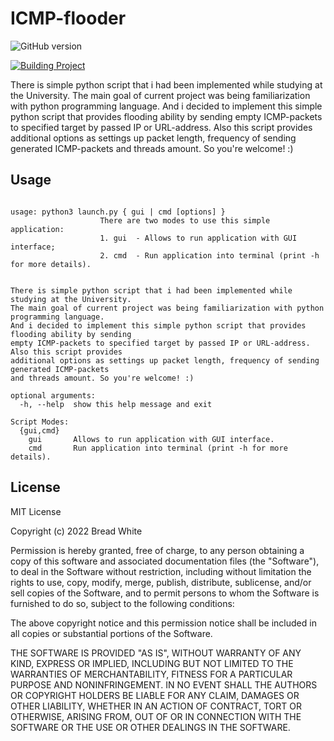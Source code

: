 # ICMP-flooder

![GitHub version](https://img.shields.io/badge/version-v1.2.0-green?style=plastic&labelColor=dark)

[![Building Project](https://github.com/breadrock1/ICMPFlood/actions/workflows/build-project-action.yml/badge.svg?branch=master)](https://github.com/breadrock1/ICMPFlood/actions/workflows/build-project-action.yml)

There is simple python script that i had been implemented while studying at the University.
The main goal of current project was being familiarization with python programming language.
And i decided to implement this simple python script that provides flooding ability by sending
empty ICMP-packets to specified target by passed IP or URL-address. Also this script provides
additional options as settings up packet length, frequency of sending generated ICMP-packets
and threads amount. So you're welcome! :) 

## Usage

```shell

usage: python3 launch.py { gui | cmd [options] }
                    There are two modes to use this simple application:
                    1. gui  - Allows to run application with GUI interface;
                    2. cmd  - Run application into terminal (print -h for more details).
            

There is simple python script that i had been implemented while studying at the University. 
The main goal of current project was being familiarization with python programming language. 
And i decided to implement this simple python script that provides flooding ability by sending 
empty ICMP-packets to specified target by passed IP or URL-address. Also this script provides 
additional options as settings up packet length, frequency of sending generated ICMP-packets 
and threads amount. So you're welcome! :)

optional arguments:
  -h, --help  show this help message and exit

Script Modes:
  {gui,cmd}
    gui       Allows to run application with GUI interface.
    cmd       Run application into terminal (print -h for more details).

```

## License

MIT License

Copyright (c) 2022 Bread White

Permission is hereby granted, free of charge, to any person obtaining a copy
of this software and associated documentation files (the "Software"), to deal
in the Software without restriction, including without limitation the rights
to use, copy, modify, merge, publish, distribute, sublicense, and/or sell
copies of the Software, and to permit persons to whom the Software is
furnished to do so, subject to the following conditions:

The above copyright notice and this permission notice shall be included in all
copies or substantial portions of the Software.

THE SOFTWARE IS PROVIDED "AS IS", WITHOUT WARRANTY OF ANY KIND, EXPRESS OR
IMPLIED, INCLUDING BUT NOT LIMITED TO THE WARRANTIES OF MERCHANTABILITY,
FITNESS FOR A PARTICULAR PURPOSE AND NONINFRINGEMENT. IN NO EVENT SHALL THE
AUTHORS OR COPYRIGHT HOLDERS BE LIABLE FOR ANY CLAIM, DAMAGES OR OTHER
LIABILITY, WHETHER IN AN ACTION OF CONTRACT, TORT OR OTHERWISE, ARISING FROM,
OUT OF OR IN CONNECTION WITH THE SOFTWARE OR THE USE OR OTHER DEALINGS IN THE
SOFTWARE.

